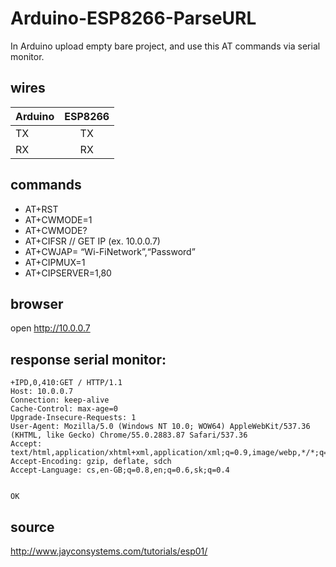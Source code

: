 # Arduino-ESP8266-ParseURL

In Arduino upload empty bare project, and use this AT commands via serial monitor. 

## wires
| Arduino | ESP8266 |
| ------- |:-------:|
| TX | TX |
| RX | RX |

## commands
- AT+RST
- AT+CWMODE=1
- AT+CWMODE?
- AT+CIFSR // GET IP (ex. 10.0.0.7)
- AT+CWJAP= “Wi-FiNetwork”,“Password”
- AT+CIPMUX=1
- AT+CIPSERVER=1,80

## browser
open http://10.0.0.7

## response serial monitor:
```
+IPD,0,410:GET / HTTP/1.1
Host: 10.0.0.7
Connection: keep-alive
Cache-Control: max-age=0
Upgrade-Insecure-Requests: 1
User-Agent: Mozilla/5.0 (Windows NT 10.0; WOW64) AppleWebKit/537.36 (KHTML, like Gecko) Chrome/55.0.2883.87 Safari/537.36
Accept: text/html,application/xhtml+xml,application/xml;q=0.9,image/webp,*/*;q=0.8
Accept-Encoding: gzip, deflate, sdch
Accept-Language: cs,en-GB;q=0.8,en;q=0.6,sk;q=0.4


OK
```

## source

http://www.jayconsystems.com/tutorials/esp01/
